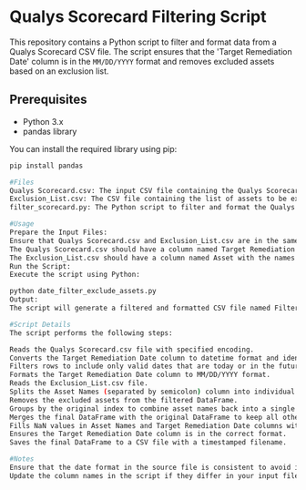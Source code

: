 # Qualys Scorecard Filtering Script

This repository contains a Python script to filter and format data from a Qualys Scorecard CSV file. The script ensures that the 'Target Remediation Date' column is in the `MM/DD/YYYY` format and removes excluded assets based on an exclusion list.

## Prerequisites

- Python 3.x
- pandas library

You can install the required library using pip:

```bash
pip install pandas

#Files
Qualys Scorecard.csv: The input CSV file containing the Qualys Scorecard data.
Exclusion_List.csv: The CSV file containing the list of assets to be excluded.
filter_scorecard.py: The Python script to filter and format the Qualys Scorecard data.

#Usage
Prepare the Input Files:
Ensure that Qualys Scorecard.csv and Exclusion_List.csv are in the same directory as the script.
The Qualys Scorecard.csv should have a column named Target Remediation Date with dates in any format.
The Exclusion_List.csv should have a column named Asset with the names of assets to be excluded.
Run the Script:
Execute the script using Python:

python date_filter_exclude_assets.py
Output:
The script will generate a filtered and formatted CSV file named Filtered_Scorecard_<timestamp>.csv in the same directory. The Target Remediation Date column in the output file will be in the MM/DD/YYYY format.

#Script Details
The script performs the following steps:

Reads the Qualys Scorecard.csv file with specified encoding.
Converts the Target Remediation Date column to datetime format and identifies rows with invalid dates.
Filters rows to include only valid dates that are today or in the future.
Formats the Target Remediation Date column to MM/DD/YYYY format.
Reads the Exclusion_List.csv file.
Splits the Asset Names (separated by semicolon) column into individual asset names.
Removes the excluded assets from the filtered DataFrame.
Groups by the original index to combine asset names back into a single string separated by semicolons.
Merges the final DataFrame with the original DataFrame to keep all other columns.
Fills NaN values in Asset Names and Target Remediation Date columns with original values.
Ensures the Target Remediation Date column is in the correct format.
Saves the final DataFrame to a CSV file with a timestamped filename.

#Notes
Ensure that the date format in the source file is consistent to avoid issues during conversion.
Update the column names in the script if they differ in your input files.
